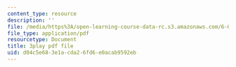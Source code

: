 ```yaml
---
content_type: resource
description: ''
file: /media/https%3A/open-learning-course-data-rc.s3.amazonaws.com/6-042j-mathematics-for-computer-science-spring-2015/d04c5e683e1acda26fd6e0acab9592eb_yWIQCewgfwY.pdf
file_type: application/pdf
resourcetype: Document
title: 3play pdf file
uid: d04c5e68-3e1a-cda2-6fd6-e0acab9592eb
---
```

